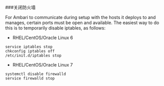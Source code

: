 ###关闭防火墙

For Ambari to communicate during setup with the hosts it deploys to and manages, certain ports must be open and available. The easiest way to do this is to temporarily disable iptables, as follows:

- RHEL/CentOS/Oracle Linux 6



```
service iptables stop
chkconfig iptables off
/etc/init.d/iptables stop
```



- RHEL/CentOS/Oracle Linux 7


```
systemctl disable firewalld
service firewalld stop
```


